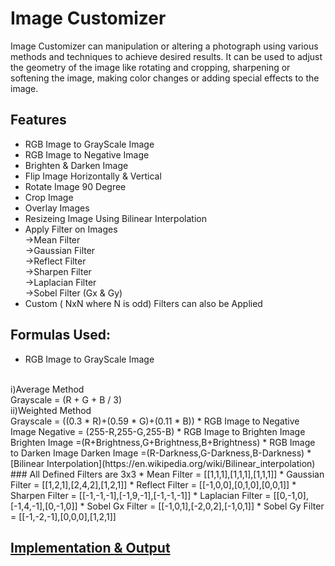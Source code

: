 # Image Customizer
Image Customizer can manipulation or altering a photograph using various methods and techniques to achieve desired results. It can be used to adjust the geometry of the image like rotating and cropping, sharpening or softening the image, making color changes or adding special effects to the image.

## Features
* RGB Image to GrayScale Image
* RGB Image to Negative Image
* Brighten & Darken Image
* Flip Image Horizontally & Vertical
* Rotate Image 90 Degree
* Crop Image
* Overlay Images
* Resizeing Image Using Bilinear Interpolation
* Apply Filter on Images 
</br>->Mean Filter
</br>->Gaussian Filter
</br>->Reflect Filter
</br>->Sharpen Filter
</br>->Laplacian Filter
</br>->Sobel Filter (Gx & Gy)
* Custom ( NxN  where N is odd) Filters can also be Applied

## Formulas Used:
* RGB Image to GrayScale Image
</br>
i)Average Method
</br>Grayscale = (R + G + B / 3)
</br>
ii)Weighted Method
</br>Grayscale = ((0.3 * R)+(0.59 * G)+(0.11 * B))
* RGB Image to Negative Image
Negative = (255-R,255-G,255-B)
* RGB Image to Brighten Image
Brighten Image =(R+Brightness,G+Brightness,B+Brightness)
* RGB Image to Darken Image
Darken Image =(R-Darkness,G-Darkness,B-Darkness)
* [Bilinear Interpolation](https://en.wikipedia.org/wiki/Bilinear_interpolation) 
### All Defined Filters are 3x3
* Mean Filter = [[1,1,1],[1,1,1],[1,1,1]]
* Gaussian Filter = [[1,2,1],[2,4,2],[1,2,1]]
* Reflect Filter = [[-1,0,0],[0,1,0],[0,0,1]]
* Sharpen Filter = [[-1,-1,-1],[-1,9,-1],[-1,-1,-1]]
* Laplacian Filter = [[0,-1,0],[-1,4,-1],[0,-1,0]]
* Sobel Gx Filter = [[-1,0,1],[-2,0,2],[-1,0,1]]
* Sobel Gy Filter = [[-1,-2,-1],[0,0,0],[1,2,1]]

## [Implementation & Output](https://github.com/PrakharPipersania/Image-Customizer/blob/main/Image%20Customizer.ipynb)